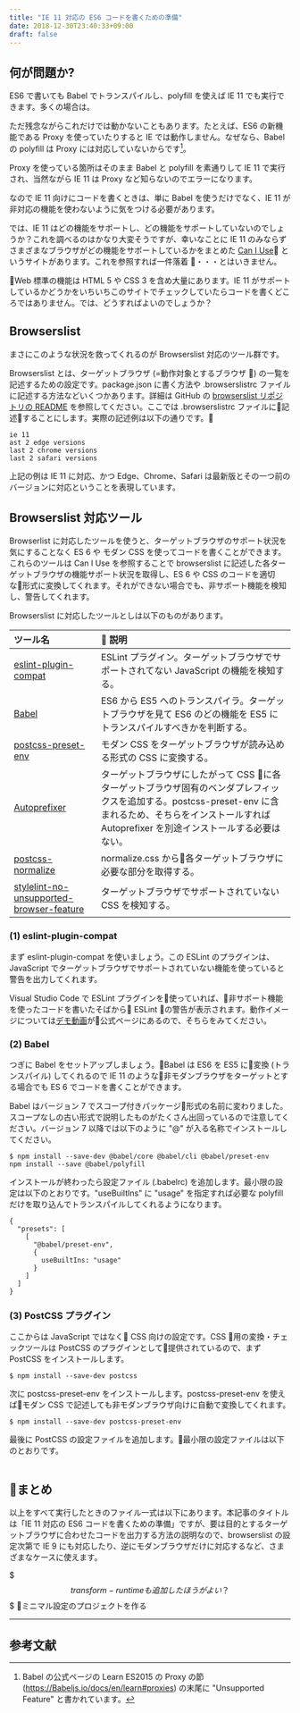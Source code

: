 ```yaml
---
title: "IE 11 対応の ES6 コードを書くための準備"
date: 2018-12-30T23:40:33+09:00
draft: false
---
```


## 何が問題か?

ES6 で書いても Babel でトランスパイルし、polyfill を使えば IE 11 でも実行できます。多くの場合は。

ただ残念ながらこれだけでは動かないこともあります。たとえば、ES6 の新機能である Proxy を使っていたりすると IE では動作しません。なぜなら、Babel の polyfill は Proxy には対応していないからです[^1]。

Proxy を使っている箇所はそのまま Babel と polyfill を素通りして IE 11 で実行され、当然ながら IE 11 は Proxy など知らないのでエラーになります。

なので IE 11 向けにコードを書くときは、単に Babel を使うだけでなく、IE 11 が非対応の機能を使わないように気をつける必要があります。

では、IE 11 はどの機能をサポートし、どの機能をサポートしていないのでしょうか？これを調べるのはかなり大変そうですが、幸いなことに IE 11 のみならずさまざまなブラウザがどの機能をサポートしているかをまとめた [Can I Use](http://caniuse.com) というサイトがあります。これを参照すれば一件落着 ・・・とはいきません。

Web 標準の機能は HTML 5 や CSS 3 を含め大量にあります。IE 11 がサポートしているかどうかをいちいちこのサイトでチェックしていたらコードを書くどころではありません。では、どうすればよいのでしょうか？

## Browserslist

まさにこのような状況を救ってくれるのが Browserslist 対応のツール群です。

Browserslist とは、ターゲットブラウザ (=動作対象とするブラウザ ) の一覧を記述するための設定です。package.json に書く方法や .browserslistrc ファイルに記述する方法などいくつかあります。詳細は GitHub の [browserslist リポジトリの README](http://github.com/browserslist/browserslist) を参照してください。ここでは .browserslistrc ファイルに記述することにします。実際の記述例は以下の通りです。

```text:.browserslistrc
ie 11
ast 2 edge versions
last 2 chrome versions
last 2 safari versions
```

上記の例は IE 11 に対応、かつ Edge、Chrome、Safari は最新版とその一つ前のバージョンに対応ということを表現しています。

## Browserslist 対応ツール

Browserlist に対応したツールを使うと、ターゲットブラウザのサポート状況を気にすることなく ES 6 や モダン CSS を使ってコードを書くことができます。これらのツールは Can I Use を参照することで browserslist に記述した各ターゲットブラウザの機能サポート状況を取得し、ES 6 や CSS のコードを適切な形式に変換してくれます。それができない場合でも、非サポート機能を検知し、警告してくれます。

Browserslist に対応したツールとしは以下のものがあります。

| ツール名   |  説明 |
| :--- | :---- |
| [eslint-plugin-compat](https://www.npmjs.com/package/eslint-plugin-compat) | ESLint プラグイン。ターゲットブラウザでサポートされてない JavaScript の機能を検知する。|
| [Babel](https://babeljs.io) | ES6 から ES5 へのトランスパイラ。ターゲットブラウザを見て ES6 のどの機能を ES5 にトランスパイルすべきかを判断する。 |
| [postcss-preset-env](https://www.npmjs.com/package/postcss-preset-env) | モダン CSS をターゲットブラウザが読み込める形式の CSS に変換する。 |
| [Autoprefixer](https://www.npmjs.com/package/autoprefixer)  | ターゲットブラウザにしたがって CSS に各ターゲットブラウザ固有のベンダプレフィックスを追加する。postcss-preset-env に含まれるため、そちらをインストールすれば Autoprefixer を別途インストールする必要はない。|
| [postcss-normalize](https://www.npmjs.com/package/postcss-normalize) | normalize.css から各ターゲットブラウザに必要な部分を取得する。  |
| [stylelint-no-unsupported-browser-feature](https://www.npmjs.com/package/stylelint-no-unsupported-browser-features) | ターゲットブラウザでサポートされていない CSS を検知する。|

### (1) eslint-plugin-compat

まず eslint-plugin-compat を使いましょう。この ESLint のプラグインは、JavaScript でターゲットブラウザでサポートされていない機能を使っていると警告を出力してくれます。

Visual Studio Code で ESLint プラグインを使っていれば、非サポート機能を使ったコードを書いたそばから ESLint の警告が表示されます。動作イメージについては[デモ動画](https://www.npmjs.com/package/eslint-plugin-compat)が公式ページにあるので、そちらをみてください。

### (2) Babel

つぎに Babel をセットアップしましょう。Babel は ES6 を ES5 に変換 (トランスパイル) してくれるので IE 11 のような非モダンブラウザをターゲットとする場合でも ES 6 でコードを書くことができます。

Babel はバージョン 7 でスコープ付きパッケージ形式の名前に変わりました。スコープなしの古い形式で説明したものがたくさん出回っているので注意してください。バージョン 7 以降では以下のように "@" が入る名称でインストールしてください。

```shell:
$ npm install --save-dev @babel/core @babel/cli @babel/preset-env
npm install --save @babel/polyfill
```

インストールが終わったら設定ファイル (.babelrc) を追加します。最小限の設定は以下のとおりです。"useBuiltIns" に "usage" を指定すれば必要な polyfill だけを取り込んでトランスパイルしてくれるようになります。

```JavaScript:.babelrc
{
  "presets": [
    [
      "@babel/preset-env",
      {
        useBuiltIns: "usage"
      }
    ]
  ]
}
```
### (3) PostCSS プラグイン

ここからは JavaScript ではなく CSS 向けの設定です。CSS 用の変換・チェックツールは PostCSS のプラグインとして提供されているので、まず PostCSS をインストールします。

```shell:
$ npm install --save-dev postcss
```

次に postcss-preset-env をインストールします。postcss-preset-env を使えばモダン CSS で記述しても非モダンブラウザ向けに自動で変換してくれます。

```shell:
$ npm install --save-dev postcss-preset-env
```

最後に PostCSS の設定ファイルを追加します。最小限の設定ファイルは以下のとおりです。

```JSON
```

## まとめ

以上をすべて実行したときのファイル一式は以下にあります。本記事のタイトルは「IE 11 対応の ES6 コードを書くための準備」ですが、要は目的とするターゲットブラウザに合わせたコードを出力する方法の説明なので、browserslist の設定次第で IE 9 にも対応したり、逆にモダンブラウザだけに対応するなど、さまざまなケースに使えます。

$$$ transform-runtime も追加したほうがよい？
$$$ ミニマル設定のプロジェクトを作る

---
## 参考文献

[^1]: Babel の公式ページの Learn ES2015 の Proxy の節(https://Babeljs.io/docs/en/learn#proxies) の末尾に "Unsupported Feature" と書かれています。

[^2]: 恐竜に教える現代のCSS – Part 1 (https://postd.cc/actualize-networkmodern-css-explained-for-dinosaurs/)
